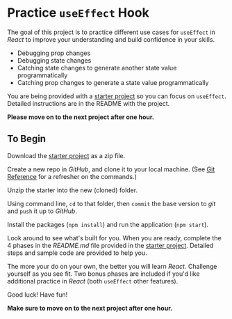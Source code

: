 # Practice `useEffect` Hook

The goal of this project is to practice different use cases for `useEffect` in 
*React* to improve your understanding and build confidence in your skills.

* Debugging prop changes
* Debugging state changes
* Catching state changes to generate another state value programmatically
* Catching prop changes to generate a state value programmatically

You are being provided with a [starter project] so you can focus on `useEffect`.
Detailed instructions are in the README with the project.

**Please move on to the next project after one hour.**

## To Begin

Download the [starter project] as a zip file.

Create a new repo in *GitHub*, and clone it to your local machine.
(See [Git Reference] for a refresher on the commands.)

Unzip the starter into the new (cloned) folder.

Using command line, `cd` to that folder, then `commit` the base version to 
*git* and `push` it up to *GitHub*.

Install the packages (`npm install`) and run the application (`npm start`).

Look around to see what's built for you. When you are ready, complete the 
4 phases in the _README.md_ file provided in the [starter project]. Detailed 
steps and sample code are provided to help you.

The more your do on your own, the better you will learn *React*. Challenge
yourself as you see fit. Two bonus phases are included if you'd like additional
practice in *React* (both `useEffect` other features).

Good luck! Have fun!

**Make sure to move on to the next project after one hour.**

[Git Reference]: https://www.appacademy.com
[starter project]: https://github.com/appacademy-starters/react-use-effect-practice
